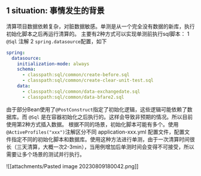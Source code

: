 ## 1 **situation**: 事情发生的背景
清算项目数据依赖复杂，对脏数据敏感。单测是从一个完全没有数据的新库，执行初始化脚本之后再运行清算的。
主要有2种方式可以实现单测前执行sql脚本：
1 `@Sql` 注解
2 `spring.datasource`配置，如下
```yml
spring:  
  datasource:
    initialization-mode: always  
    schema:  
      - classpath:sql/common/create-before.sql  
      - classpath:sql/common/create-clear-unit-test.sql
    data:  
      - classpath:sql/common/data-exchangedate.sql  
      - classpath:sql/common/data-bfare2.sql
```

由于部分Bean使用了`@PostConstruct`指定了初始化逻辑，这些逻辑可能依赖了数据库。而 `@Sql` 是在容器初始化之后执行的。这样会导致非预期的情况。所以目前使用第2种方式插入数据。
根据不同的场景，初始化脚本可能有多个。使用`@ActiveProfiles("xxx")`注解区分不同 application-xxx.yml 配置文件，配置文件指定不同的初始化脚本和数据库。使用这种方法进行单测，由于一次清算时间很长（三天清算，大概一次2-3min），当用例增加后单测时间会变得不可接受，所以需要让多个场景的测试并行执行。


![[attachments/Pasted image 20230809180042.png]]